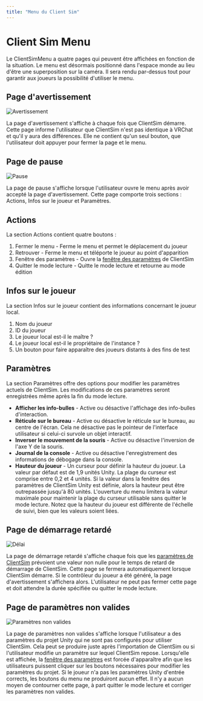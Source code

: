 ```yaml
---
title: "Menu du Client Sim"
---
```


# Client Sim Menu

Le ClientSimMenu a quatre pages qui peuvent être affichées en fonction de la situation. Le menu est désormais positionné dans l'espace monde au lieu d'être une superposition sur la caméra. Il sera rendu par-dessus tout pour garantir aux joueurs la possibilité d'utiliser le menu.

## Page d'avertissement

![Avertissement](/images/warning.png)

La page d'avertissement s'affiche à chaque fois que ClientSim démarre. Cette page informe l'utilisateur que ClientSim n'est pas identique à VRChat et qu'il y aura des différences. Elle ne contient qu'un seul bouton, que l'utilisateur doit appuyer pour fermer la page et le menu.

## Page de pause

![Pause](/images/pause.png)

La page de pause s'affiche lorsque l'utilisateur ouvre le menu après avoir accepté la page d'avertissement. Cette page comporte trois sections : Actions, Infos sur le joueur et Paramètres.

## Actions

La section Actions contient quatre boutons :
1. Fermer le menu - Ferme le menu et permet le déplacement du joueur
2. Retrouver - Ferme le menu et téléporte le joueur au point d'apparition
3. Fenêtre des paramètres - Ouvre la [fenêtre des paramètres](../editor/settings-window.md) de ClientSim
4. Quitter le mode lecture - Quitte le mode lecture et retourne au mode édition

## Infos sur le joueur

La section Infos sur le joueur contient des informations concernant le joueur local.
1. Nom du joueur
2. ID du joueur
3. Le joueur local est-il le maître ?
4. Le joueur local est-il le propriétaire de l'instance ?
5. Un bouton pour faire apparaître des joueurs distants à des fins de test

## Paramètres

La section Paramètres offre des options pour modifier les paramètres actuels de ClientSim. Les modifications de ces paramètres seront enregistrées même après la fin du mode lecture.
* **Afficher les info-bulles** - Active ou désactive l'affichage des info-bulles d'interaction.
* **Réticule sur le bureau** - Active ou désactive le réticule sur le bureau, au centre de l'écran. Cela ne désactive pas le pointeur de l'interface utilisateur si celui-ci survole un objet interactif.
* **Inverser le mouvement de la souris** - Active ou désactive l'inversion de l'axe Y de la souris.
* **Journal de la console** - Active ou désactive l'enregistrement des informations de débogage dans la console.
* **Hauteur du joueur** - Un curseur pour définir la hauteur du joueur. La valeur par défaut est de 1,9 unités Unity. La plage du curseur est comprise entre 0,2 et 4 unités. Si la valeur dans la fenêtre des paramètres de ClientSim Unity est définie, alors la hauteur peut être outrepassée jusqu'à 80 unités. L'ouverture du menu limitera la valeur maximale pour maintenir la plage du curseur utilisable sans quitter le mode lecture. Notez que la hauteur du joueur est différente de l'échelle de suivi, bien que les valeurs soient liées.

## Page de démarrage retardé

![Délai](/images/delay.png)

La page de démarrage retardé s'affiche chaque fois que les [paramètres de ClientSim](settings.md) prévoient une valeur non nulle pour le temps de retard de démarrage de ClientSim. Cette page se fermera automatiquement lorsque ClientSim démarre. Si le contrôleur du joueur a été généré, la page d'avertissement s'affichera alors. L'utilisateur ne peut pas fermer cette page et doit attendre la durée spécifiée ou quitter le mode lecture.

## Page de paramètres non valides

![Paramètres non valides](/images/invalid-settings.png)

La page de paramètres non valides s'affiche lorsque l'utilisateur a des paramètres du projet Unity qui ne sont pas configurés pour utiliser ClientSim. Cela peut se produire juste après l'importation de ClientSim ou si l'utilisateur modifie un paramètre sur lequel ClientSim repose. Lorsqu'elle est affichée, la [fenêtre des paramètres](../editor/settings-window.md) est forcée d'apparaître afin que les utilisateurs puissent cliquer sur les boutons nécessaires pour modifier les paramètres du projet. Si le joueur n'a pas les paramètres Unity d'entrée corrects, les boutons du menu ne produiront aucun effet. Il n'y a aucun moyen de contourner cette page, à part quitter le mode lecture et corriger les paramètres non valides.
